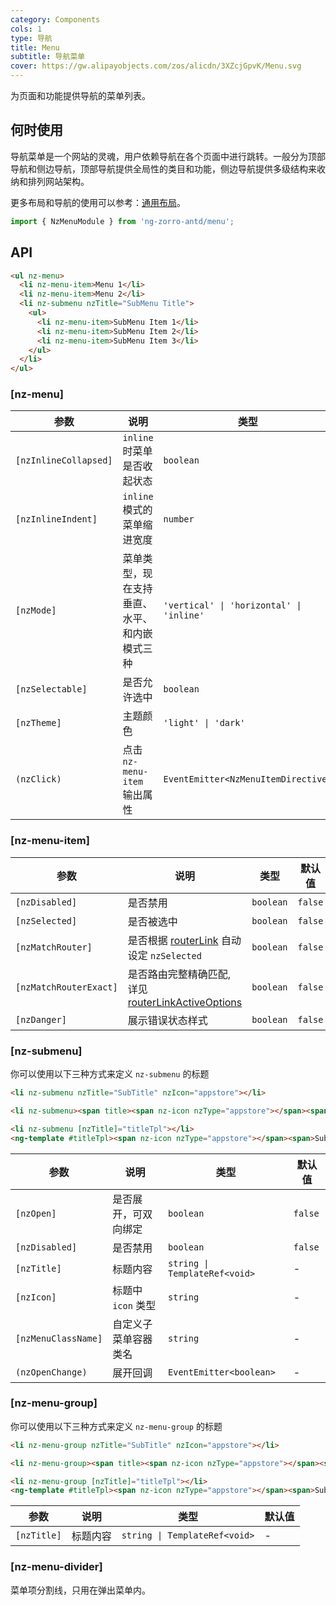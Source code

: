 ```yaml
---
category: Components
cols: 1
type: 导航
title: Menu
subtitle: 导航菜单
cover: https://gw.alipayobjects.com/zos/alicdn/3XZcjGpvK/Menu.svg
---
```


为页面和功能提供导航的菜单列表。

## 何时使用

导航菜单是一个网站的灵魂，用户依赖导航在各个页面中进行跳转。一般分为顶部导航和侧边导航，顶部导航提供全局性的类目和功能，侧边导航提供多级结构来收纳和排列网站架构。

更多布局和导航的使用可以参考：[通用布局](/components/layout/zh)。

```ts
import { NzMenuModule } from 'ng-zorro-antd/menu';
```

## API

```html
<ul nz-menu>
  <li nz-menu-item>Menu 1</li>
  <li nz-menu-item>Menu 2</li>
  <li nz-submenu nzTitle="SubMenu Title">
    <ul>
      <li nz-menu-item>SubMenu Item 1</li>
      <li nz-menu-item>SubMenu Item 2</li>
      <li nz-menu-item>SubMenu Item 3</li>
    </ul>
  </li>
</ul>
```

### [nz-menu]

| 参数 | 说明 | 类型 | 默认值 |
| --- | --- | --- | --- |
| `[nzInlineCollapsed]` | `inline` 时菜单是否收起状态 | `boolean` | - |
| `[nzInlineIndent]` | `inline` 模式的菜单缩进宽度 | `number` | `24` |
| `[nzMode]` | 菜单类型，现在支持垂直、水平、和内嵌模式三种 | `'vertical' \| 'horizontal' \| 'inline'` | `'vertical'` |
| `[nzSelectable]` | 是否允许选中 | `boolean` | `true` |
| `[nzTheme]` | 主题颜色 | `'light' \| 'dark'` | `'light'` |
| `(nzClick)` | 点击 `nz-menu-item` 输出属性 | `EventEmitter<NzMenuItemDirective>` | |

### [nz-menu-item]

| 参数 | 说明 | 类型 | 默认值 |
| --- | --- | --- | --- |
| `[nzDisabled]` | 是否禁用 | `boolean` | `false` |
| `[nzSelected]` | 是否被选中 | `boolean` | `false` |
| `[nzMatchRouter]` | 是否根据 [routerLink](https://www.angular.cn/api/router/RouterLink) 自动设定 `nzSelected` | `boolean` | `false` |
| `[nzMatchRouterExact]` | 是否路由完整精确匹配, 详见 [routerLinkActiveOptions](https://angular.io/api/router/RouterLinkActive#routerLinkActiveOptions) | `boolean` | `false` |
| `[nzDanger]` | 展示错误状态样式  | `boolean` | `false` |

### [nz-submenu]

你可以使用以下三种方式来定义 `nz-submenu` 的标题

```html
<li nz-submenu nzTitle="SubTitle" nzIcon="appstore"></li>

<li nz-submenu><span title><span nz-icon nzType="appstore"></span><span>SubTitle</span></span></li>

<li nz-submenu [nzTitle]="titleTpl"></li>
<ng-template #titleTpl><span nz-icon nzType="appstore"></span><span>SubTitle</span></ng-template>
```

| 参数 | 说明 | 类型 | 默认值 |
| --- | --- | --- | --- |
| `[nzOpen]` | 是否展开，可双向绑定 | `boolean` | `false` |
| `[nzDisabled]` | 是否禁用 | `boolean` | `false` |
| `[nzTitle]` | 标题内容 | `string \| TemplateRef<void>` | - |
| `[nzIcon]` | 标题中 `icon` 类型 | `string` | - |
| `[nzMenuClassName]` | 自定义子菜单容器类名 | `string` | - |
| `(nzOpenChange)` | 展开回调 | `EventEmitter<boolean>` | - |


### [nz-menu-group]

你可以使用以下三种方式来定义 `nz-menu-group` 的标题

```html
<li nz-menu-group nzTitle="SubTitle" nzIcon="appstore"></li>

<li nz-menu-group><span title><span nz-icon nzType="appstore"></span><span>SubTitle</span></span></li>

<li nz-menu-group [nzTitle]="titleTpl"></li>
<ng-template #titleTpl><span nz-icon nzType="appstore"></span><span>SubTitle</span></ng-template>
```
| 参数 | 说明 | 类型 | 默认值 |
| --- | --- | --- | --- |
| `[nzTitle]` | 标题内容 | `string \| TemplateRef<void>` | - |

### [nz-menu-divider]

菜单项分割线，只用在弹出菜单内。
